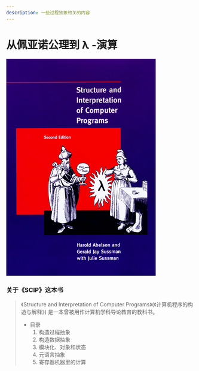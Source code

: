 ```yaml
---
description: 一些过程抽象相关的内容
---
```


# 从佩亚诺公理到 λ -演算



![&#x300A;&#x8BA1;&#x7B97;&#x673A;&#x7A0B;&#x5E8F;&#x7684;&#x6784;&#x9020;&#x4E0E;&#x89E3;&#x91CA;&#x300B;](.gitbook/assets/sicp.png)

### 关于《SCIP》这本书

> 《Structure and Interpretation of Computer Programs》\(《计算机程序的构造与解释》\) 是一本曾被用作计算机学科导论教育的教科书。
>
> * 目录
>   1. 构造过程抽象
>   2. 构造数据抽象
>   3. 模块化、对象和状态
>   4. 元语言抽象
>   5. 寄存器机器里的计算

